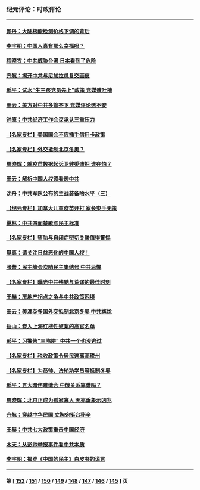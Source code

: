 ### 纪元评论：时政评论
---
#### [颜丹：大陆核酸检测价格下调的背后](../../pages/nsc1025/n13431437.md) 
#### [李宇明：中国人真有那么幸福吗？](../../pages/nsc1025/n13431452.md) 
#### [程晓农：中共威胁台湾 日本看到了危险](../../pages/nsc1025/n13431441.md) 
#### [齐航：揭开中共与尼加拉瓜复交画皮](../../pages/nsc1025/n13431419.md) 
#### [郝平：试水“生三孩党员先上”政策 党媒遭吐槽](../../pages/nsc1025/n13431388.md) 
#### [田云：美方对中共多管齐下 党媒评论透不安](../../pages/nsc1025/n13430819.md) 
#### [钟原：中共经济工作会议承认三重压力](../../pages/nsc1025/n13430325.md) 
#### [【名家专栏】美国国会不应插手信用卡政策](../../pages/nsc1025/n13429449.md) 
#### [【名家专栏】外交抵制北京冬奥？](../../pages/nsc1025/n13429457.md) 
#### [周晓辉：就疫苗数据起诉卫健委遭拒 谁在怕？](../../pages/nsc1025/n13429764.md) 
#### [田云：解析中国人权须看透中共](../../pages/nsc1025/n13428756.md) 
#### [沈舟：中共军队公布的主战装备啥水平（三）](../../pages/nsc1025/n13427425.md) 
#### [【纪元专栏】加拿大儿童疫苗开打 家长束手无策](../../pages/nsc1025/n13427867.md) 
#### [夏林：中共四面楚歌与民主标准](../../pages/nsc1025/n13427705.md) 
#### [【名家专栏】堕胎与自闭症密切关联值得警惕](../../pages/nsc1025/n13426990.md) 
#### [觅真：请关注日益恶化的中国人权！](../../pages/nsc1025/n13427493.md) 
#### [张菁：民主峰会吹响民主集结号 中共忌惮](../../pages/nsc1025/n13427458.md) 
#### [【名家专栏】曝光中共残酷与荒谬的最佳时刻](../../pages/nsc1025/n13427052.md) 
#### [王赫：房地产拐点之争与中共政策困境](../../pages/nsc1025/n13426294.md) 
#### [田云：美澳英多国外交抵制北京冬奥 中共尴尬](../../pages/nsc1025/n13425795.md) 
#### [岳山：卷入上海红楼性奴案的高官名单](../../pages/nsc1025/n13425474.md) 
#### [郝平：习警告“三陷阱” 中共一个也没逃过](../../pages/nsc1025/n13426119.md) 
#### [【名家专栏】税收政策令居民逃离高税州](../../pages/nsc1025/n13424469.md) 
#### [【名家专栏】为彭帅、法轮功学员等抵制冬奥](../../pages/nsc1025/n13424486.md) 
#### [郝平：五大暗伤难缝合 中俄关系靠谱吗？](../../pages/nsc1025/n13424925.md) 
#### [周晓辉：北京正成为孤家寡人 天亦垂象示凶兆](../../pages/nsc1025/n13424859.md) 
#### [齐航：穿越中华民国 立陶宛挺台秘辛](../../pages/nsc1025/n13424874.md) 
#### [王赫：中共七大政策重击中国经济](../../pages/nsc1025/n13423618.md) 
#### [木天：从彭帅举报事件看中共本质](../../pages/nsc1025/n13423771.md) 
#### [李宇明：揭穿《中国的民主》白皮书的谎言](../../pages/nsc1025/n13423131.md) 

---
#### 第 [ [152](./152.md) / [151](./151.md) / [150](./150.md) / [149](./149.md) / [148](./148.md) / [147](./147.md) / [146](./146.md) / [145](./145.md) ] 页
